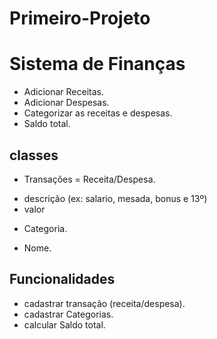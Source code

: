 # Primeiro-Projeto
# Sistema de Finanças

- Adicionar Receitas.
- Adicionar Despesas.
- Categorizar as receitas e despesas.
- Saldo total.

## classes

- Transações = Receita/Despesa.
* descrição (ex: salario, mesada, bonus e 13º)
* valor
- Categoria.
* Nome.

## Funcionalidades

- cadastrar transação (receita/despesa).
- cadastrar Categorias.
- calcular Saldo total.
